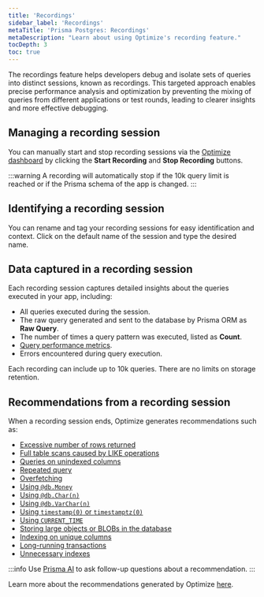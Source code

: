 ```yaml
---
title: 'Recordings'
sidebar_label: 'Recordings'
metaTitle: 'Prisma Postgres: Recordings'
metaDescription: "Learn about using Optimize's recording feature."
tocDepth: 3
toc: true
---
```


The recordings feature helps developers debug and isolate sets of queries into distinct sessions, known as recordings. This targeted approach enables precise performance analysis and optimization by preventing the mixing of queries from different applications or test rounds, leading to clearer insights and more effective debugging.

## Managing a recording session

You can manually start and stop recording sessions via the [Optimize dashboard](https://console.prisma.io/optimize) by clicking the **Start Recording** and **Stop Recording** buttons.

:::warning
A recording will automatically stop if the 10k query limit is reached or if the Prisma schema of the app is changed.
:::

## Identifying a recording session

You can rename and tag your recording sessions for easy identification and context. Click on the default name of the session and type the desired name.

## Data captured in a recording session

Each recording session captures detailed insights about the queries executed in your app, including:

- All queries executed during the session.
- The raw query generated and sent to the database by Prisma ORM as **Raw Query**.
- The number of times a query pattern was executed, listed as **Count**.
- [Query performance metrics](/postgres/query-optimization/performance-metrics).
- Errors encountered during query execution.

Each recording can include up to 10k queries. There are no limits on storage retention.

## Recommendations from a recording session

When a recording session ends, Optimize generates recommendations such as:

- [Excessive number of rows returned](/postgres/query-optimization/recommendations/excessive-number-of-rows-returned)
- [Full table scans caused by LIKE operations](/postgres/query-optimization/recommendations/full-table-scans-caused-by-like-operations)
- [Queries on unindexed columns](/postgres/query-optimization/recommendations/queries-on-unindexed-columns)
- [Repeated query](/postgres/query-optimization/recommendations/repeated-query)
- [Overfetching](/postgres/query-optimization/recommendations/select-returning)
- [Using `@db.Money`](/postgres/query-optimization/recommendations/avoid-db-money)
- [Using `@db.Char(n)`](/postgres/query-optimization/recommendations/avoid-char)
- [Using `@db.VarChar(n)`](/postgres/query-optimization/recommendations/avoid-varchar)
- [Using `timestamp(0)` or `timestamptz(0)`](/postgres/query-optimization/recommendations/avoid-timestamp-timestampz-0)
- [Using `CURRENT_TIME`](/postgres/query-optimization/recommendations/current-time)
- [Storing large objects or BLOBs in the database](/postgres/query-optimization/recommendations/storing-blob-in-database)
- [Indexing on unique columns](/postgres/query-optimization/recommendations/indexing-on-unique-columns)
- [Long-running transactions](/postgres/query-optimization/recommendations/long-running-transactions)
- [Unnecessary indexes](/postgres/query-optimization/recommendations/unnecessary-indexes)

:::info
Use [Prisma AI](/postgres/query-optimization/prisma-ai) to ask follow-up questions about a recommendation.
:::

Learn more about the recommendations generated by Optimize [here](/postgres/query-optimization/recommendations).
